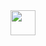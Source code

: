 <img src="https://media1.giphy.com/media/VbnUQpnihPSIgIXuZv/giphy.gif?cid=ecf05e47umle5g4kyiocnfwxreiodo2ycn8ql7k33yhypoag&rid=giphy.gif&ct=g" width="40" height="40" />

